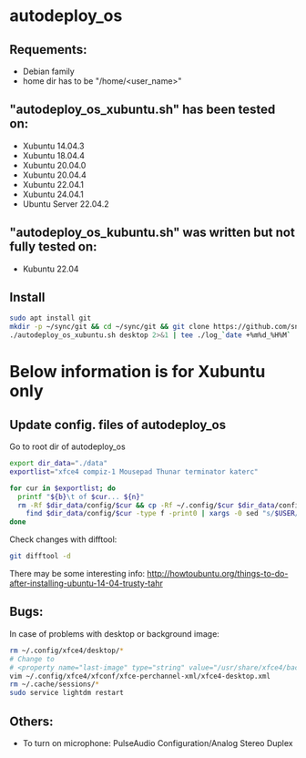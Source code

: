 # autodeploy_os

## Requements:
- Debian family
- home dir has to be "/home/<user_name>"

## "autodeploy_os_xubuntu.sh" has been tested on:
- Xubuntu 14.04.3
- Xubuntu 18.04.4
- Xubuntu 20.04.0
- Xubuntu 20.04.4
- Xubuntu 22.04.1
- Xubuntu 24.04.1
- Ubuntu Server 22.04.2

## "autodeploy_os_kubuntu.sh" was written but not fully tested on:
- Kubuntu 22.04

## Install
```sh
sudo apt install git
mkdir -p ~/sync/git && cd ~/sync/git && git clone https://github.com/snaiffer/autodeploy_os && cd autodeploy_os
./autodeploy_os_xubuntu.sh desktop 2>&1 | tee ./log_`date +%m%d_%H%M`
```

# Below information is for Xubuntu only

## Update config. files of autodeploy_os
Go to root dir of autodeploy_os

```sh
export dir_data="./data"
exportlist="xfce4 compiz-1 Mousepad Thunar terminator katerc"

for cur in $exportlist; do
  printf "${b}\t of $cur... ${n}"
  rm -Rf $dir_data/config/$cur && cp -Rf ~/.config/$cur $dir_data/config/ && \
    find $dir_data/config/$cur -type f -print0 | xargs -0 sed "s/$USER/snaiffer/g"
done
```

Check changes with difftool:
```sh
git difftool -d
```

There may be some interesting info: http://howtoubuntu.org/things-to-do-after-installing-ubuntu-14-04-trusty-tahr

## Bugs:
In case of problems with desktop or background image:

```sh
rm ~/.config/xfce4/desktop/*
# Change to
# <property name="last-image" type="string" value="/usr/share/xfce4/backdrops/Fethiye_20240504_195128.jpg"/>
vim ~/.config/xfce4/xfconf/xfce-perchannel-xml/xfce4-desktop.xml
rm ~/.cache/sessions/*
sudo service lightdm restart
```

## Others:
- To turn on microphone: PulseAudio Configuration/Analog Stereo Duplex
